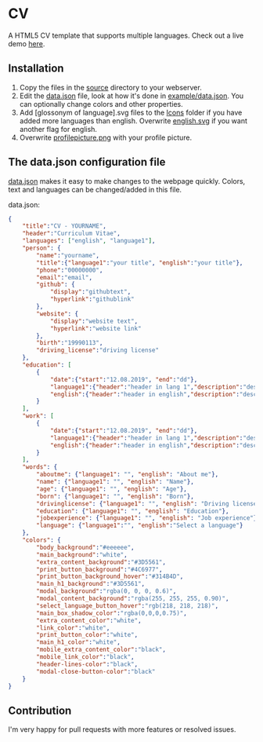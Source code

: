 # CV
A HTML5 CV template that supports multiple languages. Check out a live demo [here](https://cv.mathias.mellemstuen.no?language=english).

## Installation 
1. Copy the files in the [source](https://github.com/mathiasmellemstuen/CV/tree/master/source) directory to your webserver. 
2. Edit the [data.json](https://github.com/mathiasmellemstuen/CV/blob/master/source/data.json) file, look at how it's done in [example/data.json](https://github.com/mathiasmellemstuen/CV/blob/master/example/data.json). You can optionally change colors and other properties. 
3. Add [glossonym of language].svg files to the [Icons](https://github.com/mathiasmellemstuen/CV/blob/master/source/Icons/) folder if you have added more languages than english. Overwrite [english.svg](https://github.com/mathiasmellemstuen/CV/blob/master/source/Icons/english.svg) if you want another flag for english.
4. Overwrite [profilepicture.png](https://github.com/mathiasmellemstuen/CV/blob/master/source/Images/profilepicture.png) with your profile picture.

## The data.json configuration file
[data.json](https://github.com/mathiasmellemstuen/CV/blob/master/source/data.json) makes it easy to make changes to the webpage quickly. Colors, text and languages can be changed/added in this file.

data.json: 
```json
{
    "title":"CV - YOURNAME",
    "header":"Curriculum Vitae",
    "languages": ["english", "language1"],
    "person": {
        "name":"yourname",
        "title":{"language1":"your title", "english":"your title"},
        "phone":"00000000",
        "email":"email",
        "github": {
            "display":"githubtext",
            "hyperlink":"githublink"
        },
        "website": {
            "display":"website text", 
            "hyperlink":"website link"
        },
        "birth":"19990113",
        "driving_license":"driving license"
    },
    "education": [
        {
            "date":{"start":"12.08.2019", "end":"dd"},
            "language1":{"header":"header in lang 1","description":"description in lang1"},
            "english":{"header":"header in english","description":"description in english"}
        }
    ],
    "work": [
        {
            "date":{"start":"12.08.2019", "end":"dd"},
            "language1":{"header":"header in lang 1","description":"description in lang1"},
            "english":{"header":"header in english","description":"description in english"}
        }
    ],
    "words": {
        "aboutme": {"language1": "", "english": "About me"},
        "name": {"language1": "", "english": "Name"},
        "age": {"language1": "", "english": "Age"},
        "born": {"language1": "", "english": "Born"},
        "drivinglicense": {"language1": "", "english": "Driving license"},
        "education": {"language1": "", "english": "Education"},
        "jobexperience": {"language1": "", "english": "Job experience"},
        "language": {"language1":"", "english":"Select a language"}
    },
    "colors": {
        "body_background":"#eeeeee",
        "main_background":"white", 
        "extra_content_background":"#3D5561",
        "print_button_background":"#4C6977",
        "print_button_background_hover":"#314B4D",
        "main_h1_background":"#3D5561",
        "modal_background":"rgba(0, 0, 0, 0.6)",
        "modal_content_background":"rgba(255, 255, 255, 0.90)",
        "select_language_button_hover":"rgb(218, 218, 218)",
        "main_box_shadow_color":"rgba(0,0,0,0.75)",
        "extra_content_color":"white",
        "link_color":"white",
        "print_button_color":"white",
        "main_h1_color":"white",
        "mobile_extra_content_color":"black",
        "mobile_link_color":"black",
        "header-lines-color":"black",
        "modal-close-button-color":"black"
    }
}
```
## Contribution
I'm very happy for pull requests with more features or resolved issues. 
